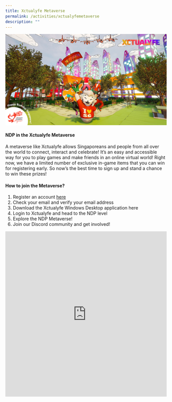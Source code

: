 ```yaml
---
title: Xctualyfe Metaverse
permalink: /activities/xctualyfemetaverse
description: ""
---
```

![](/images/xctualyfe_cover.jpg)

#### NDP in the Xctualyfe Metaverse

A metaverse like Xctualyfe allows Singaporeans and people from all over the world to connect, interact and celebrate! It’s an easy and accessible way for you to play games and make friends in an online virtual world! Right now, we have a limited number of exclusive in-game items that you can win for registering early. So now’s the best time to sign up and stand a chance to win these prizes!

#### How to join the Metaverse?

1. 	Register an account <a href="https://xctualyfe.com/account/signup/" target="_blank">here</a> 
2. 	Check your email and verify your email address
3. 	Download the Xctualyfe Windows Desktop application here
4. 	Login to Xctualyfe and head to the NDP level
5. 	Explore the NDP Metaverse!
6. 	Join our Discord community and get involved!


<iframe width="100%" frameborder="0" height="515" src="https://www.youtube.com/embed/xWXxUBP4p5I" title="NDP in the Xctualyfe Metaverse" frameborder="0" allowfullscreen></iframe>